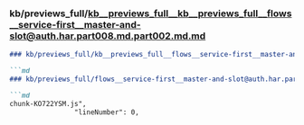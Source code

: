 ### kb/previews_full/kb__previews_full__kb__previews_full__flows__service-first__master-and-slot@auth.har.part008.md.part002.md.md

```md
### kb/previews_full/kb__previews_full__flows__service-first__master-and-slot@auth.har.part008.md.part002.md

```md
### kb/previews_full/flows__service-first__master-and-slot@auth.har.part008.md (part 002)

```md
chunk-KO722YSM.js",
                "lineNumber": 0,
                
```

```

```

```
